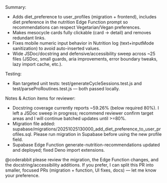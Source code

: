 Summary:
- Adds diet_preference to user_profiles (migration + frontend), includes diet preference in the nutrition Edge Function prompt so recommendations can respect Vegetarian/Vegan preferences.
- Makes mesocycle cards fully clickable (card -> detail) and removes redundant links.
- Fixes mobile numeric input behavior in Nutrition log (text+inputMode sanitization) to avoid auto-inserted values.
- Wide JSDoc/docstring and defensive/accessibility sweep across ~25 files (JSDoc, small guards, aria improvements, error boundary tweaks, lazy import cache, etc.).

Testing:
- Ran targeted unit tests: test/generateCycleSessions.test.js and test/parseProRoutines.test.js — both passed locally.

Notes & Action items for reviewer:
- Docstring coverage currently reports ~59.26% (below required 80%). I left a JSDoc sweep in progress; recommend reviewer confirm target areas and I will continue batched updates until >=80%.
- Migration file added: supabase/migrations/20251025130000_add_diet_preference_to_user_profiles.sql. Please run migration in Supabase before using the new profile field.
- Supabase Edge Function generate-nutrition-recommendations updated and deployed; fixed Deno import extensions.

@coderabbit please review the migration, the Edge Function changes, and the docstring/accessibility additions. If you prefer, I can split this PR into smaller, focused PRs (migration + function, UI fixes, docs) — let me know your preference.
